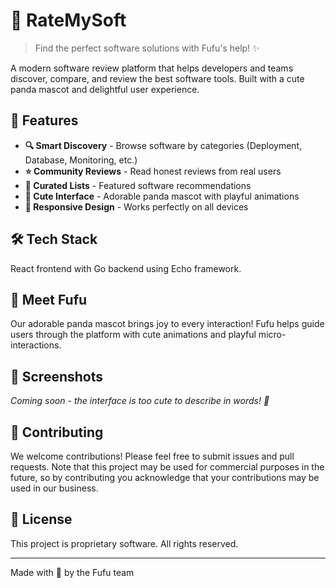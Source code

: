 # 🐼 RateMySoft

> Find the perfect software solutions with Fufu's help! ✨

A modern software review platform that helps developers and teams discover, compare, and review the best software tools. Built with a cute panda mascot and delightful user experience.

## 🚀 Features

- **🔍 Smart Discovery** - Browse software by categories (Deployment, Database, Monitoring, etc.)
- **⭐ Community Reviews** - Read honest reviews from real users
- **🎯 Curated Lists** - Featured software recommendations
- **🐼 Cute Interface** - Adorable panda mascot with playful animations
- **📱 Responsive Design** - Works perfectly on all devices

## 🛠️ Tech Stack

React frontend with Go backend using Echo framework.

## 🐼 Meet Fufu

Our adorable panda mascot brings joy to every interaction! Fufu helps guide users through the platform with cute animations and playful micro-interactions.

## 📸 Screenshots

*Coming soon - the interface is too cute to describe in words! 🎨*

## 🤝 Contributing

We welcome contributions! Please feel free to submit issues and pull requests. Note that this project may be used for commercial purposes in the future, so by contributing you acknowledge that your contributions may be used in our business.

## 📄 License

This project is proprietary software. All rights reserved.

---

Made with 💚 by the Fufu team